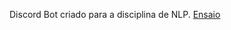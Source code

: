 Discord Bot criado para a disciplina de NLP.
[Ensaio](https://github.com/murilomenezes1/DiscordBot/blob/master/ensaio_0.md)
